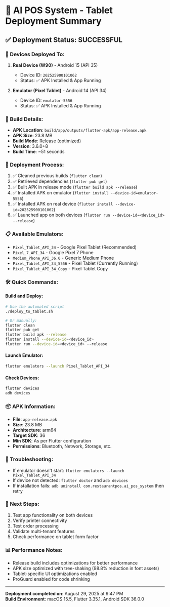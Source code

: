 # 🚀 AI POS System - Tablet Deployment Summary

## ✅ Deployment Status: SUCCESSFUL

### 📱 Devices Deployed To:
1. **Real Device (W90)** - Android 15 (API 35)
   - Device ID: `202525900101062`
   - Status: ✅ APK Installed & App Running
   
2. **Emulator (Pixel Tablet)** - Android 14 (API 34)
   - Device ID: `emulator-5556`
   - Status: ✅ APK Installed & App Running

### 🔨 Build Details:
- **APK Location**: `build/app/outputs/flutter-apk/app-release.apk`
- **APK Size**: 23.8 MB
- **Build Mode**: Release (optimized)
- **Version**: 3.6.0+8
- **Build Time**: ~51 seconds

### 🚀 Deployment Process:
1. ✅ Cleaned previous builds (`flutter clean`)
2. ✅ Retrieved dependencies (`flutter pub get`)
3. ✅ Built APK in release mode (`flutter build apk --release`)
4. ✅ Installed APK on emulator (`flutter install --device-id=emulator-5556`)
5. ✅ Installed APK on real device (`flutter install --device-id=202525900101062`)
6. ✅ Launched app on both devices (`flutter run --device-id=<device_id> --release`)

### 📋 Available Emulators:
- `Pixel_Tablet_API_34` - Google Pixel Tablet (Recommended)
- `Pixel_7_API_34` - Google Pixel 7 Phone
- `Medium_Phone_API_36.0` - Generic Medium Phone
- `Pixel_Tablet_API_34_5556` - Pixel Tablet (Currently Running)
- `Pixel_Tablet_API_34_Copy` - Pixel Tablet Copy

### 🛠️ Quick Commands:

#### Build and Deploy:
```bash
# Use the automated script
./deploy_to_tablet.sh

# Or manually:
flutter clean
flutter pub get
flutter build apk --release
flutter install --device-id=<device_id>
flutter run --device-id=<device_id> --release
```

#### Launch Emulator:
```bash
flutter emulators --launch Pixel_Tablet_API_34
```

#### Check Devices:
```bash
flutter devices
adb devices
```

### 📦 APK Information:
- **File**: `app-release.apk`
- **Size**: 23.8 MB
- **Architecture**: arm64
- **Target SDK**: 36
- **Min SDK**: As per Flutter configuration
- **Permissions**: Bluetooth, Network, Storage, etc.

### 🔧 Troubleshooting:
- If emulator doesn't start: `flutter emulators --launch Pixel_Tablet_API_34`
- If device not detected: `flutter doctor` and `adb devices`
- If installation fails: `adb uninstall com.restaurantpos.ai_pos_system` then retry

### 🎯 Next Steps:
1. Test app functionality on both devices
2. Verify printer connectivity
3. Test order processing
4. Validate multi-tenant features
5. Check performance on tablet form factor

### 📊 Performance Notes:
- Release build includes optimizations for better performance
- APK size optimized with tree-shaking (98.8% reduction in font assets)
- Tablet-specific UI optimizations enabled
- ProGuard enabled for code shrinking

---
**Deployment completed on**: August 29, 2025 at 9:47 PM  
**Build Environment**: macOS 15.5, Flutter 3.35.1, Android SDK 36.0.0 